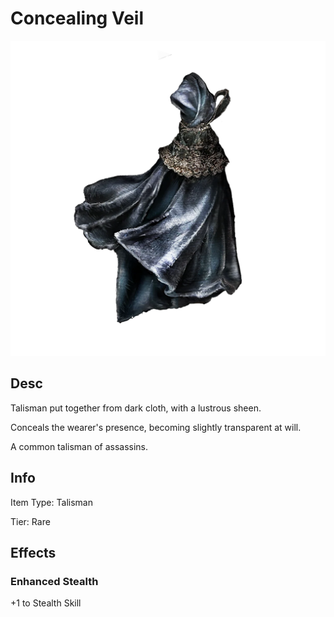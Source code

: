 # Concealing Veil

![](ConcealingVeil.png)

## Desc

Talisman put together from dark cloth, with a lustrous sheen.



Conceals the wearer's presence, becoming slightly transparent at will.



A common talisman of assassins.

## Info

Item Type: Talisman

Tier: Rare

## Effects

### Enhanced Stealth

+1 to Stealth Skill
